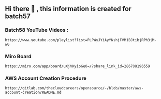 

## Hi there 👋 , this information is created for batch57

### Batch58 YouTube Videos :

```
https://www.youtube.com/playlist?list=PLPWyJYiAyYNshjFVM1BJtibjRPh3jM-w0
```

### Miro Board
```
https://miro.com/app/board/uXjVKyioGe0=/?share_link_id=286708196559
```

### AWS Account Creation Procedure 

```
https://gitlab.com/thecloudcareers/opensource/-/blob/master/aws-account-creation/README.md
```
